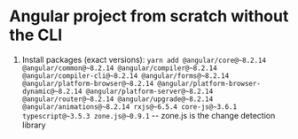 # Angular project from scratch without the CLI

1. Install packages (exact versions): `yarn add @angular/core@~8.2.14 @angular/common@~8.2.14 @angular/compiler@~8.2.14 @angular/compiler-cli@~8.2.14 @angular/forms@~8.2.14 @angular/platform-browser@~8.2.14 @angular/platform-browser-dynamic@~8.2.14 @angular/platform-server@~8.2.14 @angular/router@~8.2.14 @angular/upgrade@~8.2.14 @angular/animations@~8.2.14 rxjs@~6.5.4 core-js@~3.6.1 typescript@~3.5.3 zone.js@~0.9.1` -- zone.js is the change detection library
